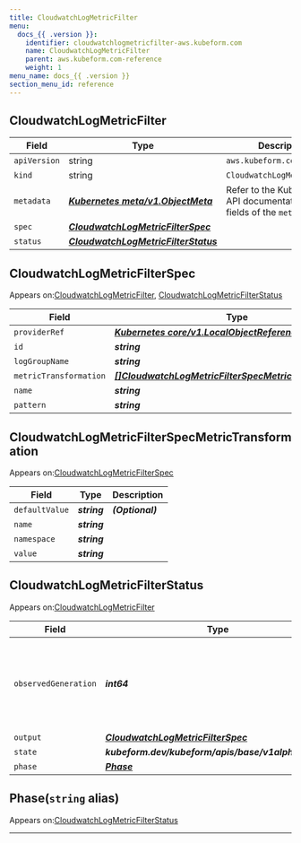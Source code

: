 ```yaml
---
title: CloudwatchLogMetricFilter
menu:
  docs_{{ .version }}:
    identifier: cloudwatchlogmetricfilter-aws.kubeform.com
    name: CloudwatchLogMetricFilter
    parent: aws.kubeform.com-reference
    weight: 1
menu_name: docs_{{ .version }}
section_menu_id: reference
---
```


## CloudwatchLogMetricFilter
| Field | Type | Description |
| ------ | ----- | ----------- |
| `apiVersion` | string | `aws.kubeform.com/v1alpha1` |
|    `kind` | string | `CloudwatchLogMetricFilter` |
| `metadata` | ***[Kubernetes meta/v1.ObjectMeta](https://kubernetes.io/docs/reference/generated/kubernetes-api/v1.13/#objectmeta-v1-meta)***|Refer to the Kubernetes API documentation for the fields of the `metadata` field.|
| `spec` | ***[CloudwatchLogMetricFilterSpec](#cloudwatchlogmetricfilterspec)***||
| `status` | ***[CloudwatchLogMetricFilterStatus](#cloudwatchlogmetricfilterstatus)***||
## CloudwatchLogMetricFilterSpec

Appears on:[CloudwatchLogMetricFilter](#cloudwatchlogmetricfilter), [CloudwatchLogMetricFilterStatus](#cloudwatchlogmetricfilterstatus)

| Field | Type | Description |
| ------ | ----- | ----------- |
| `providerRef` | ***[Kubernetes core/v1.LocalObjectReference](https://kubernetes.io/docs/reference/generated/kubernetes-api/v1.13/#localobjectreference-v1-core)***||
| `id` | ***string***||
| `logGroupName` | ***string***||
| `metricTransformation` | ***[[]CloudwatchLogMetricFilterSpecMetricTransformation](#cloudwatchlogmetricfilterspecmetrictransformation)***||
| `name` | ***string***||
| `pattern` | ***string***||
## CloudwatchLogMetricFilterSpecMetricTransformation

Appears on:[CloudwatchLogMetricFilterSpec](#cloudwatchlogmetricfilterspec)

| Field | Type | Description |
| ------ | ----- | ----------- |
| `defaultValue` | ***string***| ***(Optional)*** |
| `name` | ***string***||
| `namespace` | ***string***||
| `value` | ***string***||
## CloudwatchLogMetricFilterStatus

Appears on:[CloudwatchLogMetricFilter](#cloudwatchlogmetricfilter)

| Field | Type | Description |
| ------ | ----- | ----------- |
| `observedGeneration` | ***int64***| ***(Optional)*** Resource generation, which is updated on mutation by the API Server.|
| `output` | ***[CloudwatchLogMetricFilterSpec](#cloudwatchlogmetricfilterspec)***| ***(Optional)*** |
| `state` | ***kubeform.dev/kubeform/apis/base/v1alpha1.State***| ***(Optional)*** |
| `phase` | ***[Phase](#phase)***| ***(Optional)*** |
## Phase(`string` alias)

Appears on:[CloudwatchLogMetricFilterStatus](#cloudwatchlogmetricfilterstatus)

---

